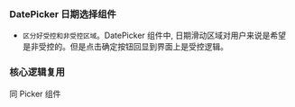 <!--
abbrlink: ig3vu158
-->

### DatePicker 日期选择组件

* `区分好受控和非受控区域`。DatePicker 组件中, 日期滑动区域对用户来说是希望是非受控的。但是点击确定按钮回显到界面上是受控逻辑。

### 核心逻辑复用

同 Picker 组件